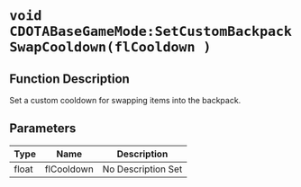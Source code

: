 # `void CDOTABaseGameMode:SetCustomBackpackSwapCooldown(flCooldown )`
## Function Description
Set a custom cooldown for swapping items into the backpack.
## Parameters
Type|Name|Description
--|--|--
float|flCooldown|No Description Set
